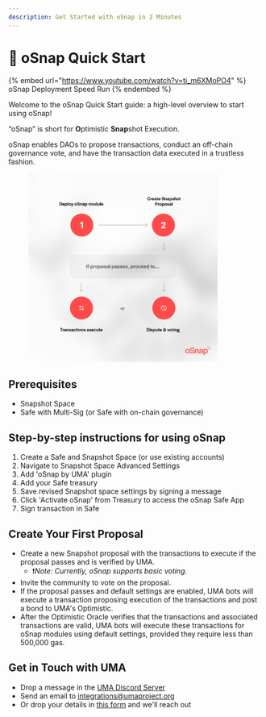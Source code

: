 ```yaml
---
description: Get Started with oSnap in 2 Minutes
---
```


# 🚀 oSnap Quick Start

{% embed url="https://www.youtube.com/watch?v=tj_m6XMoPO4" %}
oSnap Deployment Speed Run
{% endembed %}

Welcome to the oSnap Quick Start guide: a high-level overview to start using oSnap!

“oSnap” is short for **O**ptimistic **Snap**shot Execution.&#x20;

oSnap enables DAOs to propose transactions, conduct an off-chain governance vote, and have the transaction data executed in a trustless fashion.&#x20;

<figure><img src="../../.gitbook/assets/oSnap Deployment Graphic.png" alt="" width="375"><figcaption></figcaption></figure>

## Prerequisites

* Snapshot Space&#x20;
* Safe with Multi-Sig (or Safe with on-chain governance)

## **Step-by-step instructions for using oSnap**

1. Create a Safe and Snapshot Space (or use existing accounts)
2. Navigate to Snapshot Space Advanced Settings
3. Add 'oSnap by UMA' plugin
4. Add your Safe treasury
5. Save revised Snapshot space settings by signing a message
6. Click 'Activate oSnap' from Treasury to access the oSnap Safe App
7. Sign transaction in Safe

## Create Your First Proposal

* Create a new Snapshot proposal with the transactions to execute if the proposal passes and is verified by UMA.
  * &#x20;:exclamation:_Note: Currently, oSnap supports basic voting._&#x20;
* Invite the community to vote on the proposal.
* If the proposal passes and default settings are enabled, UMA bots will execute a transaction proposing execution of the transactions and post a bond to UMA's Optimistic.&#x20;
* After the Optimistic Oracle verifies that the transactions and associated transactions are valid, UMA bots will execute these transactions for oSnap modules using default settings, provided they require less than 500,000 gas.&#x20;

## Get in Touch with UMA

* Drop a message in the [UMA Discord Server](https://discord.com/invite/jsb9XQJ)
* Send an email to integrations@umaproject.org
* Or drop your details in [this form](https://uma.xyz/osnap?modal=try-osnap) and we'll reach out
